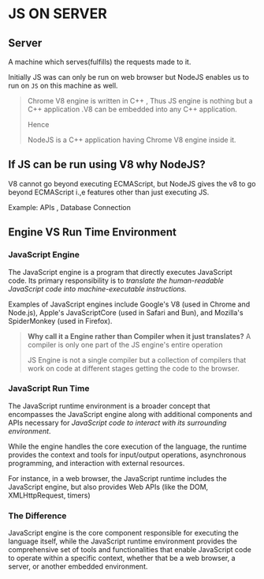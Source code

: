 # JS ON SERVER

## Server

A machine which serves(fulfills) the requests made to it.

Initially  JS was can only be run on web browser but NodeJS enables us to run on `JS` on this machine as well.

> Chrome V8 engine is written in C++ , Thus JS engine is nothing but a  C++ application .V8 can be embedded into any C++ application.
> 
> Hence
> 
> NodeJS is a C++ application having Chrome V8 engine inside it.

## If JS can be run using V8 why NodeJS?

V8 cannot go beyond executing ECMAScript, but NodeJS gives the v8 to go beyond ECMAScript i.,e features other than just executing JS.

Example: APIs , Database Connection 



## Engine VS Run Time Environment

### JavaScript Engine

The JavaScript engine is a program that directly executes JavaScript code. Its primary responsibility is to *translate the human-readable JavaScript code into machine-executable instructions.* 

Examples of JavaScript engines include Google's V8 (used in Chrome and Node.js), Apple's JavaScriptCore (used in Safari and Bun), and Mozilla's SpiderMonkey (used in Firefox).

> **Why call it a Engine rather than Compiler when it just translates?**
> A compiler is only one part of the JS engine's entire operation
> 
> JS Engine is not a single compiler but a collection of compilers that work on code at different stages getting the code to the browser.



### JavaScript Run Time

The JavaScript runtime environment is a broader concept that encompasses the JavaScript engine along with additional components and APIs necessary for *JavaScript code to interact with its surrounding environment*.

While the engine handles the core execution of the language, the runtime provides the context and tools for input/output operations, asynchronous programming, and interaction with external resources.

For instance, in a web browser, the JavaScript runtime includes the JavaScript engine, but also provides Web APIs (like the DOM, XMLHttpRequest, timers)



### The Difference

JavaScript engine is the core component responsible for executing the language itself, while the JavaScript runtime environment provides the comprehensive set of tools and functionalities that enable JavaScript code to operate within a specific context, whether that be a web browser, a server, or another embedded environment.


